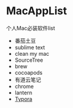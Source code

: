 # MacAppList
个人Mac必装软件list

* 番茄土豆
* sublime text
* clean my mac
* SourceTree
* brew
* cocoapods
* 有道云笔记
* chrome
* lantern
* [Typora](url:https://www.typora.io/)
